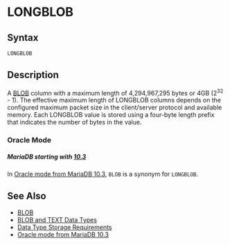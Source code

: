 # LONGBLOB

## Syntax

```sql
LONGBLOB
```

## Description

A [BLOB](/columns-storage-engines-and-plugins/data-types/string-data-types/blob) column with a 
maximum length of 4,294,967,295 bytes or 4GB (2<sup>32</sup> - 1). The effective maximum length of LONGBLOB columns depends on the
configured maximum packet size in the client/server protocol and
available memory. Each LONGBLOB value is stored using a four-byte
length prefix that indicates the number of bytes in the value.

### Oracle Mode

##### MariaDB starting with [10.3](/kb/en/what-is-mariadb-103/)

In [Oracle mode from MariaDB 10.3](/kb/en/sql_modeoracle-from-mariadb-103/#synonyms-for-basic-sql-types), `BLOB` is a synonym for `LONGBLOB`.

## See Also

- [BLOB](/columns-storage-engines-and-plugins/data-types/string-data-types/blob)
- [BLOB and TEXT Data Types](/columns-storage-engines-and-plugins/data-types/string-data-types/blob-and-text-data-types)
- [Data Type Storage Requirements](/columns-storage-engines-and-plugins/data-types/data-type-storage-requirements)
- [Oracle mode from MariaDB 10.3](/kb/en/sql_modeoracle-from-mariadb-103/#synonyms-for-basic-sql-types)